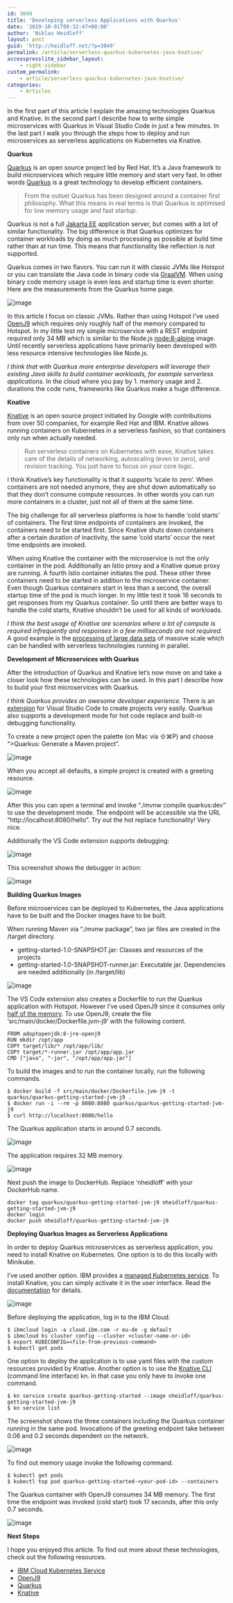 ```yaml
---
id: 3849
title: 'Developing serverless Applications with Quarkus'
date: '2019-10-01T09:32:47+00:00'
author: 'Niklas Heidloff'
layout: post
guid: 'http://heidloff.net/?p=3849'
permalink: /article/serverless-quarkus-kubernetes-java-knative/
accesspresslite_sidebar_layout:
    - right-sidebar
custom_permalink:
    - article/serverless-quarkus-kubernetes-java-knative/
categories:
    - Articles
---
```


In the first part of this article I explain the amazing technologies Quarkus and Knative. In the second part I describe how to write simple microservices with Quarkus in Visual Studio Code in just a few minutes. In the last part I walk you through the steps how to deploy and run microservices as serverless applications on Kubernetes via Knative.

**Quarkus**

[Quarkus](https://quarkus.io/) is an open source project led by Red Hat. It’s a Java framework to build microservices which require little memory and start very fast. In other words [Quarkus](https://quarkus.io/vision/container-first) is a great technology to develop efficient containers.

> From the outset Quarkus has been designed around a container first philosophy. What this means in real terms is that Quarkus is optimised for low memory usage and fast startup.

Quarkus is not a full [Jakarta EE](https://jakarta.ee/) application server, but comes with a lot of similar functionality. The big difference is that Quarkus optimizes for container workloads by doing as much processing as possible at build time rather than at run time. This means that functionality like reflection is not supported.

Quarkus comes in two flavors. You can run it with classic JVMs like Hotspot or you can translate the Java code in binary code via [GraalVM](https://www.graalvm.org/). When using binary code memory usage is even less and startup time is even shorter. Here are the measurements from the Quarkus home page.

![image](/assets/img/2019/10/quarkus_graphics_v3_bootmem_wide_03.png)

In this article I focus on classic JVMs. Rather than using Hotspot I’ve used [OpenJ9](https://www.eclipse.org/openj9/) which requires only roughly half of the memory compared to Hotspot. In my little test my simple microservice with a REST endpoint required only 34 MB which is similar to the Node.js [node:8-alpine](https://github.com/nheidloff/openwhisk-memory-java-javascript/blob/master/nodejs-alpine/Dockerfile) image. Until recently serverless applications have primarily been developed with less resource intensive technologies like Node.js.

*I think that with Quarkus more enterprise developers will leverage their existing Java skills to build container workloads, for example serverless applications.* In the cloud where you pay by 1. memory usage and 2. durations the code runs, frameworks like Quarkus make a huge difference.

**Knative**

[Knative](https://knative.dev/) is an open source project initiated by Google with contributions from over 50 companies, for example Red Hat and IBM. Knative allows running containers on Kubernetes in a serverless fashion, so that containers only run when actually needed.

> Run serverless containers on Kubernetes with ease, Knative takes care of the details of networking, autoscaling (even to zero), and revision tracking. You just have to focus on your core logic.

I think Knative’s key functionality is that it supports ‘scale to zero’. When containers are not needed anymore, they are shut down automatically so that they don’t consume compute resources. In other words you can run more containers in a cluster, just not all of them at the same time.

The big challenge for all serverless platforms is how to handle ‘cold starts’ of containers. The first time endpoints of containers are invoked, the containers need to be started first. Since Knative shuts down containers after a certain duration of inactivity, the same ‘cold starts’ occur the next time endpoints are invoked.

When using Knative the container with the microservice is not the only container in the pod. Additionally an Istio proxy and a Knative queue proxy are running. A fourth Istio container initiates the pod. These other three containers need to be started in addition to the microservice container. Even though Quarkus containers start in less than a second, the overall startup time of the pod is much longer. In my little test it took 16 seconds to get responses from my Quarkus container. So until there are better ways to handle the cold starts, Knative shouldn’t be used for all kinds of workloads.

*I think the best usage of Knative are scenarios where a lot of compute is required infrequently and responses in a few milliseconds are not required.* A good example is the [processing of large data sets](https://www.ibm.com/cloud/blog/process-large-data-sets-massive-scale-pywren-ibm-cloud-functions) of massive scale which can be handled with serverless technologies running in parallel.

**Development of Microservices with Quarkus**

After the introduction of Quarkus and Knative let’s now move on and take a closer look how these technologies can be used. In this part I describe how to build your first microservices with Quarkus.

*I think Quarkus provides an awesome developer experience.* There is an [extension](https://developers.redhat.com/blog/2019/09/23/how-the-new-quarkus-extension-for-visual-studio-code-improves-the-development-experience/) for Visual Studio Code to create projects very easily. Quarkus also supports a development mode for hot code replace and built-in debugging functionality.

To create a new project open the palette (on Mac via ⇧⌘P) and choose “&gt;Quarkus: Generate a Maven project”.

![image](/assets/img/2019/09/quarkus-serverless-develop-1.png)

When you accept all defaults, a simple project is created with a greeting resource.

![image](/assets/img/2019/10/quarkus-serverless-develop-2b.png)

After this you can open a terminal and invoke “./mvnw compile quarkus:dev” to use the development mode. The endpoint will be accessible via the URL “http://localhost:8080/hello”. Try out the hot replace functionality! Very nice.

Additionally the VS Code extension supports debugging:

![image](/assets/img/2019/09/quarkus-serverless-develop-3.png)

This screenshot shows the debugger in action:

![image](/assets/img/2019/09/quarkus-serverless-develop-4.png)

**Building Quarkus Images**

Before microservices can be deployed to Kubernetes, the Java applications have to be built and the Docker images have to be built.

When running Maven via “./mvnw package”, two jar files are created in the /target directory.

- getting-started-1.0-SNAPSHOT.jar: Classes and resources of the projects
- getting-started-1.0-SNAPSHOT-runner.jar: Executable jar. Dependencies are needed additionally (in /target/lib)

![image](/assets/img/2019/10/quarkus-serverless-build-1b.png)

The VS Code extension also creates a Dockerfile to run the Quarkus application with Hotspot. However I’ve used OpenJ9 since it consumes only [half of the memory](https://www.eclipse.org/openj9/oj9_performance.html). To use OpenJ9, create the file ‘src/main/docker/Dockerfile.jvm-j9’ with the following content.

```
FROM adoptopenjdk:8-jre-openj9
RUN mkdir /opt/app
COPY target/lib/* /opt/app/lib/
COPY target/*-runner.jar /opt/app/app.jar
CMD ["java", "-jar", "/opt/app/app.jar"]
```

To build the images and to run the container locally, run the following commands.

```
$ docker build -f src/main/docker/Dockerfile.jvm-j9 -t quarkus/quarkus-getting-started-jvm-j9 .
$ docker run -i --rm -p 8080:8080 quarkus/quarkus-getting-started-jvm-j9
$ curl http://localhost:8080/hello
```

The Quarkus application starts in around 0.7 seconds.

![image](/assets/img/2019/10/quarkus-serverless-build-2b.png)

The application requires 32 MB memory.

![image](/assets/img/2019/10/quarkus-serverless-build-3b.png)

Next push the image to DockerHub. Replace ‘nheidloff’ with your DockerHub name.

```
docker tag quarkus/quarkus-getting-started-jvm-j9 nheidloff/quarkus-getting-started-jvm-j9
docker login
docker push nheidloff/quarkus-getting-started-jvm-j9
```

**Deploying Quarkus Images as Serverless Applications**

In order to deploy Quarkus microservices as serverless application, you need to install Knative on Kubernetes. One option is to do this locally with Minikube.

I’ve used another option. IBM provides a [managed Kubernetes service](https://cloud.ibm.com/docs/containers?topic=containers-cs_ov). To install Knative, you can simply activate it in the user interface. Read the [documentation](https://cloud.ibm.com/docs/containers?topic=containers-serverless-apps-knative#knative-setup) for details.

![image](/assets/img/2019/09/quarkus-serverless-deploy-1.png)

Before deploying the application, log in to the IBM Cloud.

```
$ ibmcloud login -a cloud.ibm.com -r eu-de -g default
$ ibmcloud ks cluster config --cluster <cluster-name-or-id>
$ export KUBECONFIG=<file-from-previous-command>
$ kubectl get pods
```

One option to deploy the application is to use yaml files with the custom resources provided by Knative. Another option is to use the [Knative CLI](https://github.com/knative/client/blob/master/docs/README.md) (command line interface) kn. In that case you only have to invoke one command.

```
$ kn service create quarkus-getting-started --image nheidloff/quarkus-getting-started-jvm-j9
$ kn service list
```

The screenshot shows the three containers including the Quarkus container running in the same pod. Invocations of the greeting endpoint take between 0.06 and 0.2 seconds dependent on the network.

![image](/assets/img/2019/10/quarkus-serverless-deploy-2b.png)

To find out memory usage invoke the following command.

```
$ kubectl get pods
$ kubectl top pod quarkus-getting-started-<your-pod-id> --containers
```

The Quarkus container with OpenJ9 consumes 34 MB memory. The first time the endpoint was invoked (cold start) took 17 seconds, after this only 0.7 seconds.

![image](/assets/img/2019/10/quarkus-serverless-deploy-3b.png)

**Next Steps**

I hope you enjoyed this article. To find out more about these technologies, check out the following resources.

- [IBM Cloud Kubernetes Service](https://cloud.ibm.com/docs/containers?topic=containers-cs_ov)
- [OpenJ9](https://www.eclipse.org/openj9/oj9_performance.html)
- [Quarkus](https://quarkus.io/)
- [Knative](https://knative.dev/)